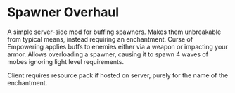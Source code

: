 # Spawner Overhaul

A simple server-side mod for buffing spawners. Makes them unbreakable from typical means, instead requiring an enchantment.
Curse of Empowering applies buffs to enemies either via a weapon or impacting your armor.
Allows overloading a spawner, causing it to spawn 4 waves of mobes ignoring light level requirements.

Client requires resource pack if hosted on server, purely for the name of the enchantment.
